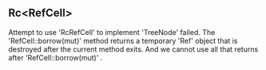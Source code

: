 ## Rc<RefCell<TreeNode>>

Attempt to use 'RcRefCell<T>' to implement 'TreeNode' failed. The 'RefCell::borrow(mut)' method 
returns a temporary 'Ref' object that is destroyed after the current method exits. And we cannot 
use all that returns after 'RefCell::borrow(mut)' . 


	
